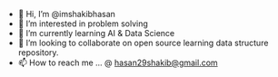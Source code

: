 - 👋 Hi, I’m @imshakibhasan
- 👀 I’m interested in problem solving
- 🌱 I’m currently learning AI & Data Science
- 💞️ I’m looking to collaborate on open source learning data structure repository.
- 📫 How to reach me ... @ hasan29shakib@gmail.com

<!---
imshakibhasan/imshakibhasan is a ✨ special ✨ repository because its `README.md` (this file) appears on your GitHub profile.
You can click the Preview link to take a look at your changes.
--->
